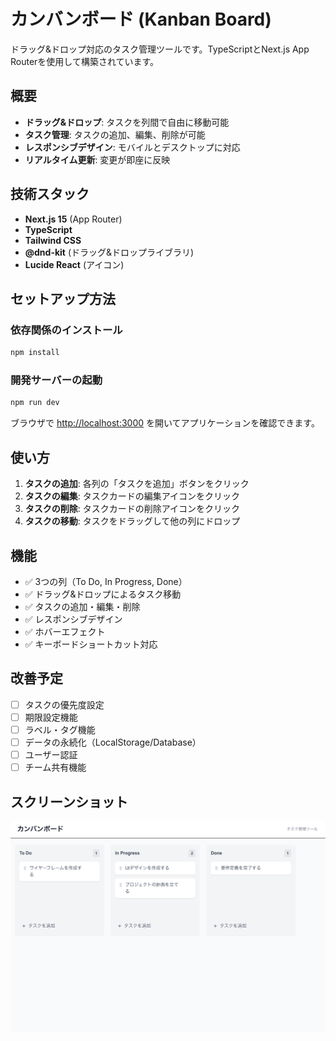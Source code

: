 # カンバンボード (Kanban Board)

ドラッグ&ドロップ対応のタスク管理ツールです。TypeScriptとNext.js App Routerを使用して構築されています。

## 概要

- **ドラッグ&ドロップ**: タスクを列間で自由に移動可能
- **タスク管理**: タスクの追加、編集、削除が可能
- **レスポンシブデザイン**: モバイルとデスクトップに対応
- **リアルタイム更新**: 変更が即座に反映

## 技術スタック

- **Next.js 15** (App Router)
- **TypeScript**
- **Tailwind CSS**
- **@dnd-kit** (ドラッグ&ドロップライブラリ)
- **Lucide React** (アイコン)

## セットアップ方法

### 依存関係のインストール

```bash
npm install
```

### 開発サーバーの起動

```bash
npm run dev
```

ブラウザで [http://localhost:3000](http://localhost:3000) を開いてアプリケーションを確認できます。

## 使い方

1. **タスクの追加**: 各列の「タスクを追加」ボタンをクリック
2. **タスクの編集**: タスクカードの編集アイコンをクリック
3. **タスクの削除**: タスクカードの削除アイコンをクリック
4. **タスクの移動**: タスクをドラッグして他の列にドロップ

## 機能

- ✅ 3つの列（To Do, In Progress, Done）
- ✅ ドラッグ&ドロップによるタスク移動
- ✅ タスクの追加・編集・削除
- ✅ レスポンシブデザイン
- ✅ ホバーエフェクト
- ✅ キーボードショートカット対応

## 改善予定

- [ ] タスクの優先度設定
- [ ] 期限設定機能
- [ ] ラベル・タグ機能
- [ ] データの永続化（LocalStorage/Database）
- [ ] ユーザー認証
- [ ] チーム共有機能

## スクリーンショット

![Kanban Board Screenshot](./img/screenshot.png)